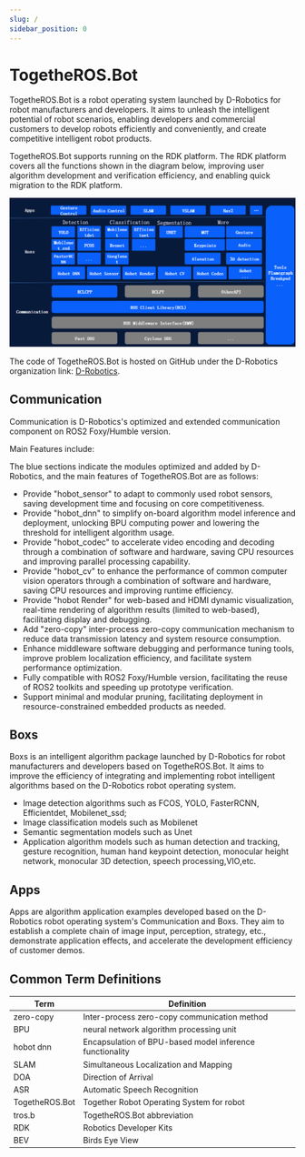 ```yaml
---
slug: /
sidebar_position: 0
---
```


# TogetheROS.Bot
TogetheROS.Bot is a robot operating system launched by D-Robotics for robot manufacturers and developers. It aims to unleash the intelligent potential of robot scenarios, enabling developers and commercial customers to develop robots efficiently and conveniently, and create competitive intelligent robot products.

TogetheROS.Bot supports running on the RDK platform. The RDK platform covers all the functions shown in the diagram below, improving user algorithm development and verification efficiency, and enabling quick migration to the RDK platform.

![TROS-Diagram](/../static/img/05_Robot_development/image/TogetheROS.png)

The code of TogetheROS.Bot is hosted on GitHub under the D-Robotics organization link: [D-Robotics](https://github.com/D-Robotics).

## Communication
Communication is D-Robotics's optimized and extended communication component on ROS2 Foxy/Humble version.

Main Features include:

The blue sections indicate the modules optimized and added by D-Robotics, and the main features of TogetheROS.Bot are as follows:

- Provide "hobot_sensor" to adapt to commonly used robot sensors, saving development time and focusing on core competitiveness.
- Provide "hobot_dnn" to simplify on-board algorithm model inference and deployment, unlocking BPU computing power and lowering the threshold for intelligent algorithm usage.
- Provide "hobot_codec" to accelerate video encoding and decoding through a combination of software and hardware, saving CPU resources and improving parallel processing capability.
- Provide "hobot_cv" to enhance the performance of common computer vision operators through a combination of software and hardware, saving CPU resources and improving runtime efficiency.
- Provide "hobot Render" for web-based and HDMI dynamic visualization, real-time rendering of algorithm results (limited to web-based), facilitating display and debugging.
- Add "zero-copy" inter-process zero-copy communication mechanism to reduce data transmission latency and system resource consumption.
- Enhance middleware software debugging and performance tuning tools, improve problem localization efficiency, and facilitate system performance optimization.
- Fully compatible with ROS2 Foxy/Humble version, facilitating the reuse of ROS2 toolkits and speeding up prototype verification.
- Support minimal and modular pruning, facilitating deployment in resource-constrained embedded products as needed.

## Boxs
Boxs is an intelligent algorithm package launched by D-Robotics for robot manufacturers and developers based on TogetheROS.Bot. It aims to improve the efficiency of integrating and implementing robot intelligent algorithms based on the D-Robotics robot operating system.

- Image detection algorithms such as FCOS, YOLO, FasterRCNN, Efficientdet, Mobilenet_ssd;
- Image classification models such as Mobilenet
- Semantic segmentation models such as Unet
- Application algorithm models such as human detection and tracking, gesture recognition, human hand keypoint detection, monocular height network, monocular 3D detection, speech processing,VIO,etc.

## Apps
Apps are algorithm application examples developed based on the D-Robotics robot operating system's Communication and Boxs. They aim to establish a complete chain of image input, perception, strategy, etc., demonstrate application effects, and accelerate the development efficiency of customer demos.

## Common Term Definitions

| Term                             | Definition                                               |
| ---------------------------------| --------------------------------------------------------|
| zero-copy                        | Inter-process zero-copy communication method             |
| BPU                              | neural network algorithm processing unit             |
| hobot dnn                        | Encapsulation of BPU-based model inference functionality |
| SLAM                              | Simultaneous Localization and Mapping |
| DOA                               | Direction of Arrival                     |
| ASR                               | Automatic Speech Recognition             |
| TogetheROS.Bot                    | Together Robot Operating System for robot    |
| tros.b                            | TogetheROS.Bot abbreviation               |
| RDK                               | Robotics Developer Kits                   |
| BEV                               | Birds Eye View                   |
